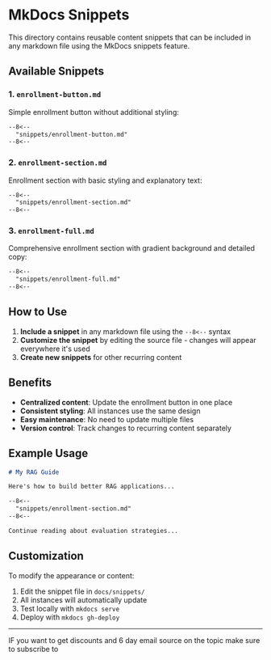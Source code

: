 # MkDocs Snippets

This directory contains reusable content snippets that can be included in any markdown file using the MkDocs snippets feature.

## Available Snippets

### 1. `enrollment-button.md`
Simple enrollment button without additional styling:
```markdown
--8<--
  "snippets/enrollment-button.md"
--8<--
```

### 2. `enrollment-section.md`
Enrollment section with basic styling and explanatory text:
```markdown
--8<--
  "snippets/enrollment-section.md"
--8<--
```

### 3. `enrollment-full.md`
Comprehensive enrollment section with gradient background and detailed copy:
```markdown
--8<--
  "snippets/enrollment-full.md"
--8<--
```

## How to Use

1. **Include a snippet** in any markdown file using the `--8<--` syntax
2. **Customize the snippet** by editing the source file - changes will appear everywhere it's used
3. **Create new snippets** for other recurring content

## Benefits

- **Centralized content**: Update the enrollment button in one place
- **Consistent styling**: All instances use the same design
- **Easy maintenance**: No need to update multiple files
- **Version control**: Track changes to recurring content separately

## Example Usage

```markdown
# My RAG Guide

Here's how to build better RAG applications...

--8<--
  "snippets/enrollment-section.md"
--8<--

Continue reading about evaluation strategies...
```

## Customization

To modify the appearance or content:
1. Edit the snippet file in `docs/snippets/`
2. All instances will automatically update
3. Test locally with `mkdocs serve`
4. Deploy with `mkdocs gh-deploy`

---

IF you want to get discounts and 6 day email source on the topic make sure to subscribe to

<script async data-uid="010fd9b52b" src="https://fivesixseven.kit.com/010fd9b52b/index.js"></script>

